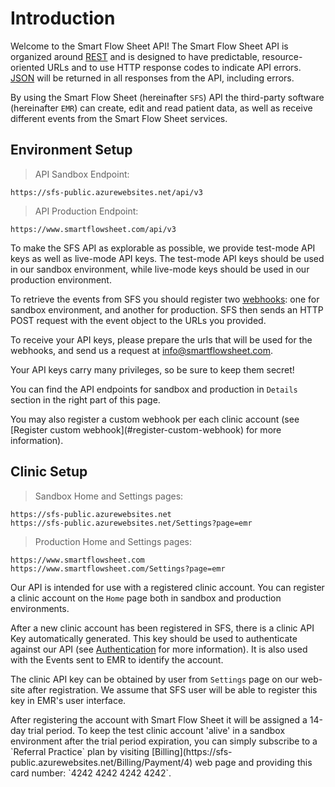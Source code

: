 # Introduction

Welcome to the Smart Flow Sheet API! 
The Smart Flow Sheet API is organized around [REST](http://en.wikipedia.org/wiki/Representational_State_Transfer) and is designed to have predictable, resource-oriented URLs and to use HTTP response codes to indicate API errors. [JSON](http://www.json.org/) will be returned in all responses from the API, including errors.

By using the Smart Flow Sheet (hereinafter `SFS`) API the third-party software (hereinafter `EMR`) can create, edit and read patient data, as well as receive different events from the Smart Flow Sheet services.

## Environment Setup

> API Sandbox Endpoint:

```shell
https://sfs-public.azurewebsites.net/api/v3
```

> API Production Endpoint:

```shell
https://www.smartflowsheet.com/api/v3
```

To make the SFS API as explorable as possible, we provide test-mode API keys as well as live-mode API keys. The test-mode API keys should be used in our sandbox environment, while live-mode keys should be used in our production environment. 

To retrieve the events from SFS you should register two [webhooks](http://en.wikipedia.org/wiki/Webhook): one for sandbox environment, and another for production. 
SFS then sends an HTTP POST request with the event object to the URLs you provided.

To receive your API keys, please prepare the urls that will be used for the webhooks, and send us a request at [info@smartflowsheet.com](mailto:info@smartflowsheet.com).

Your API keys carry many privileges, so be sure to keep them secret!

You can find the API endpoints for sandbox and production in `Details` section in the right part of this page.

<aside class="notice">
You may also register a custom webhook per each clinic account (see [Register custom webhook](#register-custom-webhook) for more information). 
</aside>

## Clinic Setup

> Sandbox Home and Settings pages:

```shell
https://sfs-public.azurewebsites.net
https://sfs-public.azurewebsites.net/Settings?page=emr
```

> Production Home and Settings pages:

```shell
https://www.smartflowsheet.com
https://www.smartflowsheet.com/Settings?page=emr
```

Our API is intended for use with a registered clinic account. You can register a clinic account on the `Home` page both in sandbox and production environments.

After a new clinic account has been registered in SFS, there is a clinic API Key automatically generated. This key should be used to authenticate against our API (see [Authentication](#authentication) for more information). It is also used with the Events sent to EMR to identify the account. 

The clinic API key can be obtained by user from `Settings` page on our web-site after registration. We assume that SFS user will be able to register this key in EMR's user interface.

<aside class="notice">
After registering the account with Smart Flow Sheet it will be assigned a 14-day trial period. To keep the test clinic account 'alive' in a sandbox environment after the trial period expiration, you can simply subscribe to a `Referral Practice` plan by visiting [Billing](https://sfs-public.azurewebsites.net/Billing/Payment/4) web page and providing this card number: `4242 4242 4242 4242`.  
</aside>


